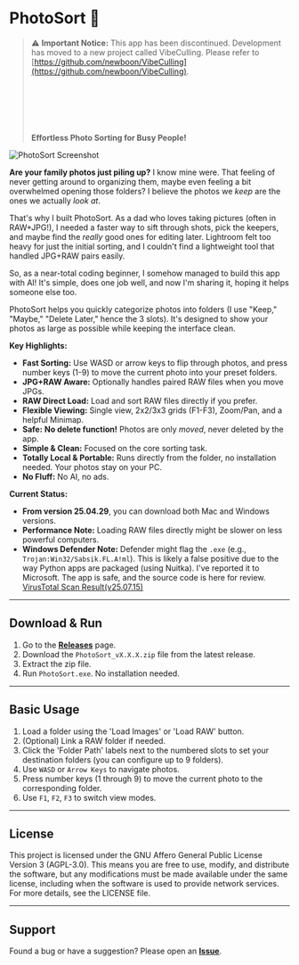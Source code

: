# PhotoSort 📸

> ⚠️ **Important Notice:** This app has been discontinued. Development has moved to a new project called VibeCulling. Please refer to [https://github.com/newboon/VibeCulling](https://github.com/newboon/VibeCulling).
<br><br><br><br><br><br><br>
**Effortless Photo Sorting for Busy People!**

![PhotoSort Screenshot](./images/photosort_main.png)

**Are your family photos just piling up?** I know mine were. That feeling of never getting around to organizing them, maybe even feeling a bit overwhelmed opening those folders? I believe the photos we *keep* are the ones we actually *look at*.

That's why I built PhotoSort. As a dad who loves taking pictures (often in RAW+JPG!), I needed a faster way to sift through shots, pick the keepers, and maybe find the *really* good ones for editing later. Lightroom felt too heavy for just the initial sorting, and I couldn't find a lightweight tool that handled JPG+RAW pairs easily.

So, as a near-total coding beginner, I somehow managed to build this app with AI! It's simple, does one job well, and now I'm sharing it, hoping it helps someone else too.

PhotoSort helps you quickly categorize photos into folders (I use "Keep," "Maybe," "Delete Later," hence the 3 slots). It's designed to show your photos as large as possible while keeping the interface clean.

**Key Highlights:**

*   **Fast Sorting:** Use WASD or arrow keys to flip through photos, and press number keys (1-9) to move the current photo into your preset folders. 
*   **JPG+RAW Aware:** Optionally handles paired RAW files when you move JPGs.
*   **RAW Direct Load:** Load and sort RAW files directly if you prefer.
*   **Flexible Viewing:** Single view, 2x2/3x3 grids (F1-F3), Zoom/Pan, and a helpful Minimap.
*   **Safe:** **No delete function!** Photos are only *moved*, never deleted by the app.
*   **Simple & Clean:** Focused on the core sorting task.
*   **Totally Local & Portable:** Runs directly from the folder, no installation needed. Your photos stay on your PC.
*   **No Fluff:** No AI, no ads.

**Current Status:**

*   **From version 25.04.29**, you can download both Mac and Windows versions.
*   **Performance Note:** Loading RAW files directly might be slower on less powerful computers.
*   **Windows Defender Note:** Defender might flag the `.exe` (e.g., `Trojan:Win32/Sabsik.FL.A!ml`). This is likely a false positive due to the way Python apps are packaged (using Nuitka). I've reported it to Microsoft. The app is safe, and the source code is here for review. [VirusTotal Scan Result(v25.07.15)](https://www.virustotal.com/gui/file/1309509a0824704044bce8ef11c3c6bc035977b203eb978fd87a06f862c67d62)

---

## Download & Run

1.  Go to the **[Releases](https://github.com/newboon/PhotoSort/releases)** page.
2.  Download the `PhotoSort_vX.X.X.zip` file from the latest release.
3.  Extract the zip file.
4.  Run `PhotoSort.exe`. No installation needed.

---

## Basic Usage

1.  Load a folder using the 'Load Images' or 'Load RAW' button.
2.  (Optional) Link a RAW folder if needed.
3.  Click the 'Folder Path' labels next to the numbered slots to set your destination folders (you can configure up to 9 folders).
4.  Use `WASD` or `Arrow Keys` to navigate photos.
5.  Press number keys (1 through 9) to move the current photo to the corresponding folder.
6.  Use `F1`, `F2`, `F3` to switch view modes.

---

## License

This project is licensed under the GNU Affero General Public License Version 3 (AGPL-3.0).
This means you are free to use, modify, and distribute the software, but any modifications must be made available under the same license, including when the software is used to provide network services.
For more details, see the LICENSE file.

---

## Support

Found a bug or have a suggestion? Please open an **[Issue](https://github.com/newboon/PhotoSort/issues)**.
